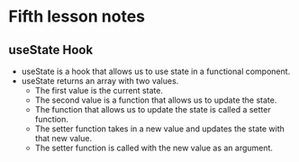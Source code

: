 # Fifth lesson notes

## useState Hook

- useState is a hook that allows us to use state in a functional component.
- useState returns an array with two values.
  - The first value is the current state.
  - The second value is a function that allows us to update the state.
  - The function that allows us to update the state is called a setter function.
  - The setter function takes in a new value and updates the state with that new value.
  - The setter function is called with the new value as an argument.